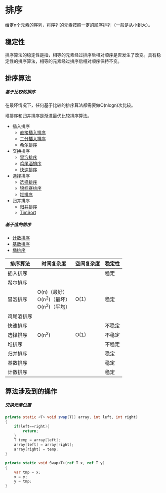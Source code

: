 # 排序

给定n个元素的序列，将序列的元素按照一定的顺序排列（一般是从小到大）。

## 稳定性

排序算法的稳定性是指，相等的元素经过排序后相对顺序是否发生了改变。具有稳定性的排序算法，相等的元素经过排序后相对顺序保持不变。

## 排序算法

##### 基于比较的排序

在最坏情况下，任何基于比较的排序算法都需要做O(nlogn)次比较。

堆排序和归并排序是渐进最优比较排序算法。

- 插入排序
	- [直接插入排序](插入排序.md#直接插入排序)
	- [二分插入排序](插入排序.md#二分插入排序)
	- [希尔排序](希尔排序.md)
- 交换排序
    - [冒泡排序](冒泡排序.md)
    - [鸡尾酒排序](鸡尾酒排序.md)
    - [快速排序](快速排序)
- 选择排序
	- [选择排序](选择排序.md)
	- [锦标赛排序](锦标赛排序.md)
	- [堆排序](堆排序.md)
- 归并排序
	- [归并排序](归并排序.md)
	- [TimSort](TimSort)

##### 基于值的排序
- [计数排序](计数排序.md)
- [基数排序](基数排序.md)
- [桶排序](桶排序.md)

| 排序算法 | 时间复杂度 | 空间复杂度 | 稳定性 |
|---|---|---|---|
| 插入排序 | | | 稳定 |
| 希尔排序 | |  |
| 冒泡排序 | O(n)（最好）<br/>O(n<sup>2</sup>)（最坏）<br/>O(n<sup>2</sup>)（平均） | O(1) | 稳定 |
| 鸡尾酒排序 | |  | 
| 快速排序 | |  | 不稳定 |
| 选择排序 | O(n<sup>2</sup>) | O(1) | 不稳定 |
| 堆排序 | |  | 不稳定 |
| 归并排序 | |  | 稳定 |
| 基数排序 | |  | 稳定 |
| 计数排序 | |  | 稳定 |

## 算法涉及到的操作

##### 交换元素位置

``` Java
private static <T> void swap(T[] array, int left, int right)
{
    if(left==right){
        return;
    }
    T temp = array[left];
    array[left] = array[right];
    array[right] = temp;
}
```

``` C#
private static void Swap<T>(ref T x, ref T y)
{
    var tmp = x;
    x = y;
    y = tmp;
}
```
